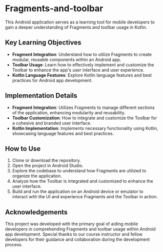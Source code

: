 # Fragments-and-toolbar

This Android application serves as a learning tool for mobile developers to gain a deeper understanding of Fragments and toolbar usage in Kotlin. 

## Key Learning Objectives

- **Fragment Integration**: Understand how to utilize Fragments to create modular, reusable components within an Android app.
- **Toolbar Usage**: Learn how to effectively implement and customize the Toolbar to enhance the app's user interface and user experience.
- **Kotlin Language Features**: Explore Kotlin language features and best practices for Android app development.


## Implementation Details

- **Fragment Integration**: Utilizes Fragments to manage different sections of the application, enhancing modularity and reusability.
- **Toolbar Customization**: How to integrate and customize the Toolbar for a cohesive and branded user interface.
- **Kotlin Implementation**: Implements necessary functionality using Kotlin, showcasing language features and best practices.

## How to Use

1. Clone or download the repository.
2. Open the project in Android Studio.
3. Explore the codebase to understand how Fragments are utilized to organize the application.
4. Analyze how the Toolbar is integrated and customized to enhance the user interface.
5. Build and run the application on an Android device or emulator to interact with the UI and experience Fragments and the Toolbar in action.

## Acknowledgements

This project was developed with the primary goal of aiding mobile developers in comprehending Fragments and toolbar usage within Android app development. Special thanks to our course instructor and fellow developers for their guidance and collaboration during the development process.
